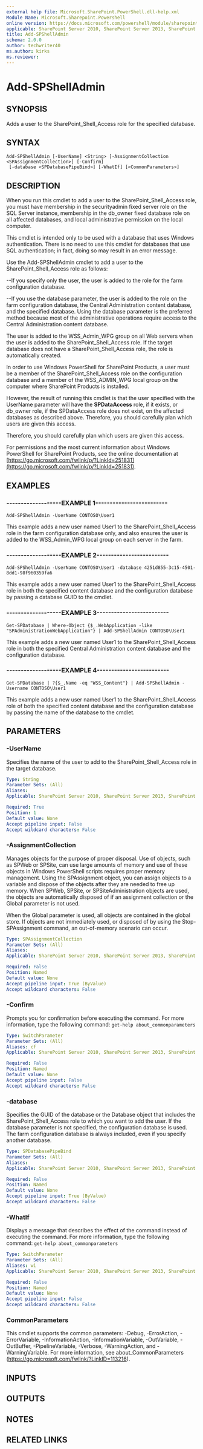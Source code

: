 ```yaml
---
external help file: Microsoft.SharePoint.PowerShell.dll-help.xml
Module Name: Microsoft.Sharepoint.Powershell
online version: https://docs.microsoft.com/powershell/module/sharepoint-server/add-spshelladmin
applicable: SharePoint Server 2010, SharePoint Server 2013, SharePoint Server 2016, SharePoint Server 2019
title: Add-SPShellAdmin
schema: 2.0.0
author: techwriter40
ms.author: kirks
ms.reviewer:
---
```


# Add-SPShellAdmin

## SYNOPSIS

Adds a user to the SharePoint_Shell_Access role for the specified database.



## SYNTAX

```
Add-SPShellAdmin [-UserName] <String> [-AssignmentCollection <SPAssignmentCollection>] [-Confirm]
 [-database <SPDatabasePipeBind>] [-WhatIf] [<CommonParameters>]
```

## DESCRIPTION
When you run this cmdlet to add a user to the SharePoint_Shell_Access role, you must have membership in the securityadmin fixed server role on the SQL Server instance, membership in the db_owner fixed database role on all affected databases, and local administrative permission on the local computer.

This cmdlet is intended only to be used with a database that uses Windows authentication.
There is no need to use this cmdlet for databases that use SQL authentication; in fact, doing so may result in an error message.

Use the Add-SPShellAdmin cmdlet to add a user to the SharePoint_Shell_Access role as follows:

--If you specify only the user, the user is added to the role for the farm configuration database.

--If you use the database parameter, the user is added to the role on the farm configuration database, the Central Administration content database, and the specified database. Using the database parameter is the preferred method because most of the administrative operations require access to the Central Administration content database.

The user is added to the WSS_Admin_WPG group on all Web servers when the user is added to the SharePoint_Shell_Access role.
If the target database does not have a SharePoint_Shell_Access role, the role is automatically created.

In order to use Windows PowerShell for SharePoint Products, a user must be a member of the SharePoint_Shell_Access role on the configuration database and a member of the WSS_ADMIN_WPG local group on the computer where SharePoint Products is installed.

However, the result of running this cmdlet is that the user specified with the UserName parameter will have the **SPDataAccess** role, if it exists, or db_owner role, if the SPDataAccess role does not exist, on the affected databases as described above. Therefore, you should carefully plan which users are given this access.

Therefore, you should carefully plan which users are given this access.

For permissions and the most current information about Windows PowerShell for SharePoint Products, see the online documentation at [https://go.microsoft.com/fwlink/p/?LinkId=251831](https://go.microsoft.com/fwlink/p/?LinkId=251831).

## EXAMPLES

### -------------------EXAMPLE 1------------------------- 
```
Add-SPShellAdmin -UserName CONTOSO\User1
```

This example adds a new user named User1 to the SharePoint_Shell_Access role in the farm configuration database only, and also ensures the user is added to the WSS_Admin_WPG local group on each server in the farm.

### -------------------EXAMPLE 2------------------------- 
```
Add-SPShellAdmin -UserName CONTOSO\User1 -database 4251d855-3c15-4501-8dd1-98f960359fa6
```

This example adds a new user named User1 to the SharePoint_Shell_Access role in both the specified content database and the configuration database by passing a database GUID to the cmdlet.

### -------------------EXAMPLE 3------------------------- 
```
Get-SPDatabase | Where-Object {$_.WebApplication -like "SPAdministrationWebApplication"} | Add-SPShellAdmin CONTOSO\User1
```

This example adds a new user named User1 to the SharePoint_Shell_Access role in both the specified Central Administration content database and the configuration database.

### -------------------EXAMPLE 4------------------------- 
```
Get-SPDatabase | ?{$_.Name -eq "WSS_Content"} | Add-SPShellAdmin -Username CONTOSO\User1
```

This example adds a new user named User1 to the SharePoint_Shell_Access role of both the specified content database and the configuration database by passing the name of the database to the cmdlet.

## PARAMETERS

### -UserName
Specifies the name of the user to add to the SharePoint_Shell_Access role in the target database.

```yaml
Type: String
Parameter Sets: (All)
Aliases: 
Applicable: SharePoint Server 2010, SharePoint Server 2013, SharePoint Server 2016, SharePoint Server 2019

Required: True
Position: 1
Default value: None
Accept pipeline input: False
Accept wildcard characters: False
```

### -AssignmentCollection
Manages objects for the purpose of proper disposal.
Use of objects, such as SPWeb or SPSite, can use large amounts of memory and use of these objects in Windows PowerShell scripts requires proper memory management.
Using the SPAssignment object, you can assign objects to a variable and dispose of the objects after they are needed to free up memory.
When SPWeb, SPSite, or SPSiteAdministration objects are used, the objects are automatically disposed of if an assignment collection or the Global parameter is not used.

When the Global parameter is used, all objects are contained in the global store.
If objects are not immediately used, or disposed of by using the Stop-SPAssignment command, an out-of-memory scenario can occur.

```yaml
Type: SPAssignmentCollection
Parameter Sets: (All)
Aliases: 
Applicable: SharePoint Server 2010, SharePoint Server 2013, SharePoint Server 2016, SharePoint Server 2019

Required: False
Position: Named
Default value: None
Accept pipeline input: True (ByValue)
Accept wildcard characters: False
```

### -Confirm
Prompts you for confirmation before executing the command.
For more information, type the following command: `get-help about_commonparameters`

```yaml
Type: SwitchParameter
Parameter Sets: (All)
Aliases: cf
Applicable: SharePoint Server 2010, SharePoint Server 2013, SharePoint Server 2016, SharePoint Server 2019

Required: False
Position: Named
Default value: None
Accept pipeline input: False
Accept wildcard characters: False
```

### -database
Specifies the GUID of the database or the Database object that includes the SharePoint_Shell_Access role to which you want to add the user.
If the database parameter is not specified, the configuration database is used.
The farm configuration database is always included, even if you specify another database.

```yaml
Type: SPDatabasePipeBind
Parameter Sets: (All)
Aliases: 
Applicable: SharePoint Server 2010, SharePoint Server 2013, SharePoint Server 2016, SharePoint Server 2019

Required: False
Position: Named
Default value: None
Accept pipeline input: True (ByValue)
Accept wildcard characters: False
```

### -WhatIf
Displays a message that describes the effect of the command instead of executing the command.
For more information, type the following command: `get-help about_commonparameters`

```yaml
Type: SwitchParameter
Parameter Sets: (All)
Aliases: wi
Applicable: SharePoint Server 2010, SharePoint Server 2013, SharePoint Server 2016, SharePoint Server 2019

Required: False
Position: Named
Default value: None
Accept pipeline input: False
Accept wildcard characters: False
```

### CommonParameters
This cmdlet supports the common parameters: -Debug, -ErrorAction, -ErrorVariable, -InformationAction, -InformationVariable, -OutVariable, -OutBuffer, -PipelineVariable, -Verbose, -WarningAction, and -WarningVariable. For more information, see about_CommonParameters (https://go.microsoft.com/fwlink/?LinkID=113216).

## INPUTS

## OUTPUTS

## NOTES

## RELATED LINKS

